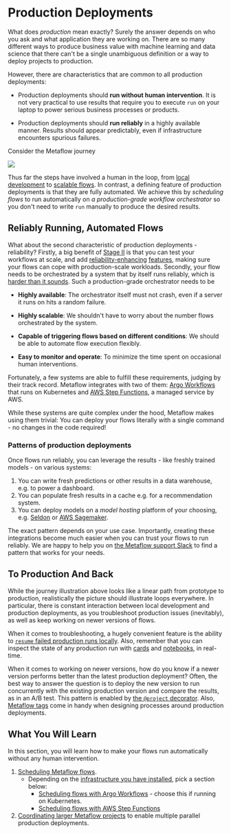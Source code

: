 
# Production Deployments

What does *production* mean exactly? Surely the answer depends on who you ask and what application they are working on. There are so many different
ways to produce business value with machine learning and data science that there can't be a single unambiguous definition or a way to deploy
projects to production.

However, there are characteristics that are common to all production deployments:

 - Production deployments should **run without human intervention**. It is not very practical to use results that require you to execute `run`
 on your laptop to power serious business processes or products.

 - Production deployments should **run reliably** in a highly available manner. Results should appear predictably, even if infrastructure encounters spurious failures.

Consider the Metaflow journey

![](/assets/intro-cartoon-3.svg)

Thus far the steps have involved a human in the loop, from [local development](/metaflow/introduction) to [scalable flows](/scaling/introduction).
In contrast, a defining feature of production deployments is that they are fully automated. We achieve this by *scheduling flows* to run automatically on
*a production-grade workflow orchestrator* so you don't need to write `run` manually to produce the desired results.

## Reliably Running, Automated Flows

What about the second characteristic of production deployments - reliability? Firstly, a big benefit of [Stage II](/scaling/introduction) is that you can
test your workflows at scale, and add [reliability-enhancing](/scaling/failures) [features](/scaling/dependencies), making sure your flows can cope with
production-scale workloads. Secondly, your flow needs to be orchestrated by a system that by itself runs reliably, which is [harder than it sounds](https://netflixtechblog.com/unbundling-data-science-workflows-with-metaflow-and-aws-step-functions-d454780c6280). Such a production-grade orchestrator needs to be

 - **Highly available**: The orchestrator itself must not crash, even if a server it runs on hits a random failure.

 - **Highly scalable**: We shouldn't have to worry about the number flows orchestrated by the system.

 - **Capable of triggering flows based on different conditions**: We should be able to automate flow execution flexibly.

 - **Easy to monitor and operate**: To minimize the time spent on occasional human interventions.

Fortunately, a few systems are able to fulfill these requirements, judging by their track record. Metaflow integrates with two of them:
[Argo Workflows](https://argoproj.github.io/argo-workflows/) that runs on Kubernetes and [AWS Step Functions](https://aws.amazon.com/step-functions/),
a managed service by AWS.

While these systems are quite complex under the hood, Metaflow makes using them trivial:
You can deploy your flows literally with a single command - no changes in the code required!

### Patterns of production deployments

Once flows run reliably, you can leverage the results - like freshly trained models - on various systems:

1. You can write fresh predictions or other results in a data warehouse, e.g. to power a dashboard.
2. You can populate fresh results in a cache e.g. for a recommendation system.
3. You can deploy models on a *model hosting* platform of your choosing, e.g. [Seldon](https://www.seldon.io/) or [AWS Sagemaker](https://docs.aws.amazon.com/sagemaker/latest/dg/how-it-works-deployment.html).

The exact pattern depends on your use case. Importantly, creating these integrations become much easier when you can trust your flows to run reliably. We are happy to help
you on [the Metaflow support Slack](http://slack.outerbounds.co) to find a pattern that works for your needs.

## To Production And Back

While the journey illustration above looks like a linear path from prototype to production, realistically the picture should illustrate loops everywhere. In particular, there is
constant interaction between local development and production deployments, as you troubleshoot production issues (inevitably), as well as keep working on newer versions of flows. 

When it comes to troubleshooting, a hugely convenient feature is the ability to [`resume` failed production runs locally](/metaflow/debugging#reproducing-production-issues-locally).
Also, remember that you can inspect the state of any production run with [cards](/metaflow/visualizing-results) and [notebooks](/metaflow/client), in real-time.

When it comes to working on newer versions, how do you know if a newer version performs better than the latest production deployment? Often, the best way to answer the question is
to deploy the new version to run concurrently with the existing production version and compare the results, as in an A/B test.
This pattern is enabled by [the `@project` decorator](coordinating-larger-metaflow-projects). Also, [Metaflow tags](https://outerbounds.com/blog/five-ways-to-use-the-new-metaflow-tags/)
come in handy when designing processes around production deployments.

## What You Will Learn

In this section, you will learn how to make your flows run automatically without any human intervention. 

1. [Scheduling Metaflow flows](/production/scheduling-metaflow-flows/introduction).
   - Depending on the [infrastructure you have installed](/getting-started/infrastructure), pick a section below:
      - [Scheduling flows with Argo Workflows](/production/scheduling-metaflow-flows/scheduling-with-argo-workflows) - choose this if running on Kubernetes.
      - [Scheduling flows with AWS Step Functions](/production/scheduling-metaflow-flows/scheduling-with-aws-step-functions)
 2. [Coordinating larger Metaflow projects](/production/coordinating-larger-metaflow-projects) to enable multiple parallel production deployments.

